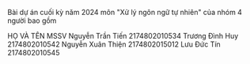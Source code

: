 Bài dự án cuối kỳ năm 2024 môn "Xử lý ngôn ngữ tự nhiên" của nhóm 4 người bao gồm

HỌ VÀ TÊN	MSSV
Nguyễn Trần Tiến	2174802010534
Trương Đình Huy	2174802010542
Nguyễn Xuân Thiện	2174802015012
Lưu Đức Tín	2174802010545

